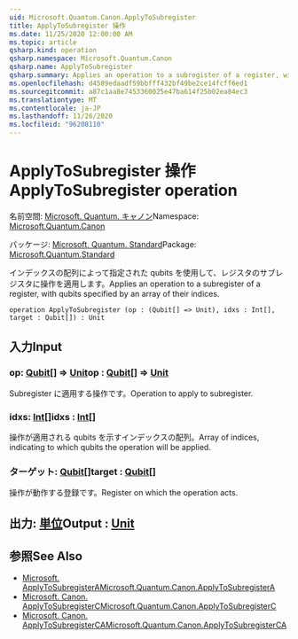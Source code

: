 ```yaml
---
uid: Microsoft.Quantum.Canon.ApplyToSubregister
title: ApplyToSubregister 操作
ms.date: 11/25/2020 12:00:00 AM
ms.topic: article
qsharp.kind: operation
qsharp.namespace: Microsoft.Quantum.Canon
qsharp.name: ApplyToSubregister
qsharp.summary: Applies an operation to a subregister of a register, with qubits specified by an array of their indices.
ms.openlocfilehash: d4589edaadf59bbfff432bf49be2ce14fcff6ed1
ms.sourcegitcommit: a87c1aa8e7453360025e47ba614f25b02ea84ec3
ms.translationtype: MT
ms.contentlocale: ja-JP
ms.lasthandoff: 11/26/2020
ms.locfileid: "96208110"
---
```

# <a name="applytosubregister-operation"></a><span data-ttu-id="b4577-102">ApplyToSubregister 操作</span><span class="sxs-lookup"><span data-stu-id="b4577-102">ApplyToSubregister operation</span></span>

<span data-ttu-id="b4577-103">名前空間: [Microsoft. Quantum. キャノン](xref:Microsoft.Quantum.Canon)</span><span class="sxs-lookup"><span data-stu-id="b4577-103">Namespace: [Microsoft.Quantum.Canon](xref:Microsoft.Quantum.Canon)</span></span>

<span data-ttu-id="b4577-104">パッケージ: [Microsoft. Quantum. Standard](https://nuget.org/packages/Microsoft.Quantum.Standard)</span><span class="sxs-lookup"><span data-stu-id="b4577-104">Package: [Microsoft.Quantum.Standard](https://nuget.org/packages/Microsoft.Quantum.Standard)</span></span>


<span data-ttu-id="b4577-105">インデックスの配列によって指定された qubits を使用して、レジスタのサブレジスタに操作を適用します。</span><span class="sxs-lookup"><span data-stu-id="b4577-105">Applies an operation to a subregister of a register, with qubits specified by an array of their indices.</span></span>

```qsharp
operation ApplyToSubregister (op : (Qubit[] => Unit), idxs : Int[], target : Qubit[]) : Unit
```


## <a name="input"></a><span data-ttu-id="b4577-106">入力</span><span class="sxs-lookup"><span data-stu-id="b4577-106">Input</span></span>

### <a name="op--qubit--unit"></a><span data-ttu-id="b4577-107">op: [Qubit](xref:microsoft.quantum.lang-ref.qubit)[] => [Unit](xref:microsoft.quantum.lang-ref.unit)</span><span class="sxs-lookup"><span data-stu-id="b4577-107">op : [Qubit](xref:microsoft.quantum.lang-ref.qubit)[] => [Unit](xref:microsoft.quantum.lang-ref.unit)</span></span> 

<span data-ttu-id="b4577-108">Subregister に適用する操作です。</span><span class="sxs-lookup"><span data-stu-id="b4577-108">Operation to apply to subregister.</span></span>


### <a name="idxs--int"></a><span data-ttu-id="b4577-109">idxs: [Int](xref:microsoft.quantum.lang-ref.int)[]</span><span class="sxs-lookup"><span data-stu-id="b4577-109">idxs : [Int](xref:microsoft.quantum.lang-ref.int)[]</span></span>

<span data-ttu-id="b4577-110">操作が適用される qubits を示すインデックスの配列。</span><span class="sxs-lookup"><span data-stu-id="b4577-110">Array of indices, indicating to which qubits the operation will be applied.</span></span>


### <a name="target--qubit"></a><span data-ttu-id="b4577-111">ターゲット: [Qubit](xref:microsoft.quantum.lang-ref.qubit)[]</span><span class="sxs-lookup"><span data-stu-id="b4577-111">target : [Qubit](xref:microsoft.quantum.lang-ref.qubit)[]</span></span>

<span data-ttu-id="b4577-112">操作が動作する登録です。</span><span class="sxs-lookup"><span data-stu-id="b4577-112">Register on which the operation acts.</span></span>



## <a name="output--unit"></a><span data-ttu-id="b4577-113">出力: [単位](xref:microsoft.quantum.lang-ref.unit)</span><span class="sxs-lookup"><span data-stu-id="b4577-113">Output : [Unit](xref:microsoft.quantum.lang-ref.unit)</span></span>



## <a name="see-also"></a><span data-ttu-id="b4577-114">参照</span><span class="sxs-lookup"><span data-stu-id="b4577-114">See Also</span></span>

- [<span data-ttu-id="b4577-115">Microsoft. ApplyToSubregisterA</span><span class="sxs-lookup"><span data-stu-id="b4577-115">Microsoft.Quantum.Canon.ApplyToSubregisterA</span></span>](xref:Microsoft.Quantum.Canon.ApplyToSubregisterA)
- [<span data-ttu-id="b4577-116">Microsoft. Canon. ApplyToSubregisterC</span><span class="sxs-lookup"><span data-stu-id="b4577-116">Microsoft.Quantum.Canon.ApplyToSubregisterC</span></span>](xref:Microsoft.Quantum.Canon.ApplyToSubregisterC)
- [<span data-ttu-id="b4577-117">Microsoft. Canon. ApplyToSubregisterCA</span><span class="sxs-lookup"><span data-stu-id="b4577-117">Microsoft.Quantum.Canon.ApplyToSubregisterCA</span></span>](xref:Microsoft.Quantum.Canon.ApplyToSubregisterCA)